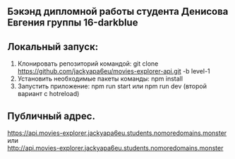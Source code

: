 ## Бэкэнд дипломной работы студента Денисова Евгения группы 16-darkblue  
  
## Локальный запуск:  
1. Клонировать репозиторий командой: git clone https://github.com/jackyapa6eu/movies-explorer-api.git -b level-1  
2. Установить необходимые пакеты команды: npm install  
3. Запустить приложение: npm run start или npm run dev (второй вариант с hotreload)  

## Публичный адрес.  
  
https://api.movies-explorer.jackyapa6eu.students.nomoredomains.monster  
или  
http://api.movies-explorer.jackyapa6eu.students.nomoredomains.monster
  
